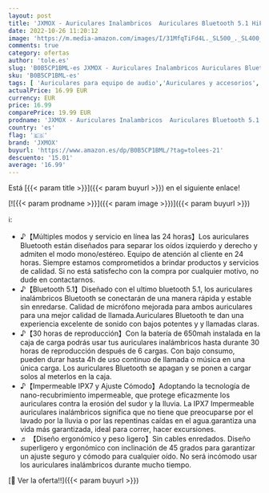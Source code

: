 ```yaml
---
layout: post
title: 'JXMOX - Auriculares Inalambricos  Auriculares Bluetooth 5.1 HiFi Estéreo con Cancelación de Ruido  Incorporado HD Micrófono  IPX7 Impermeables  Reproducción de 30H Control Tactil  para iPhone Android Samsung'
date: 2022-10-26 11:20:12
image: 'https://m.media-amazon.com/images/I/31MfqTiFd4L._SL500_._SL400_.jpg'
comments: true
category: ofertas
author: 'tole.es'
slug: 'B0B5CP1BML-es JXMOX - Auriculares Inalambricos Auriculares Bluetooth 5.1...'
sku: 'B0B5CP1BML-es'
tags: [ 'Auriculares para equipo de audio','Auriculares y accesorios','Electrónica','android','jxmox','🇪🇸', ]
actualPrice: 16.99 EUR
currency: EUR
price: 16.99
comparePrice: 19.99 EUR
prodname: 'JXMOX - Auriculares Inalambricos  Auriculares Bluetooth 5.1 HiFi Estéreo con Cancelación de Ruido  Incorporado HD Micrófono  IPX7 Impermeables  Reproducción de 30H Control Tactil  para iPhone Android Samsung'
country: 'es'
flag: '🇪🇸'
brand: 'JXMOX'
buyurl: 'https://www.amazon.es/dp/B0B5CP1BML/?tag=tolees-21'
descuento: '15.01'
average: '16.99'
---
```


Está [{{< param title >}}]({{< param buyurl >}}) en el siguiente enlace!

[![{{< param prodname >}}]({{< param image >}})]({{< param buyurl >}})

ℹ️:

- ♪【Múltiples modos y servicio en línea las 24 horas】Los auriculares Bluetooth están diseñados para separar los oídos izquierdo y derecho y admiten el modo mono/estéreo. Equipo de atención al cliente en 24 horas. Siempre estamos comprometidos a brindar productos y servicios de calidad. Si no está satisfecho con la compra por cualquier motivo, no dude en contactarnos.
- ♪【Bluetooth 5.1】Diseñado con el ultimo bluetooth 5.1, los auriculares inalámbricos Bluetooth se conectarán de una manera rápida y estable sin enredarse. Calidad de micrófono mejorada para ambos auriculares para una mejor calidad de llamada.Auriculares Bluetooth te dan una experiencia excelente de sonido con bajos potentes y y llamadas claras.
- ♪【30 horas de reproducción】Con la batería de 650mah instalada en la caja de carga podrás usar tus auriculares inalámbricos hasta durante 30 horas de reproducción después de 6 cargas. Con bajo consumo, pueden durar hasta 4h de uso continuo de llamada o música en una única carga. Los auriculares Bluetooth se apagan y se ponen a cargar solos al meterlos en la caja.
- ♪【Impermeable IPX7 y Ajuste Cómodo】Adoptando la tecnología de nano-recubrimiento impermeable, que protege eficazmente los auriculares contra la erosión del sudor y la lluvia. La IPX7 Impermeable auriculares inalámbricos significa que no tiene que preocuparse por el lavado por la lluvia o por las repentinas caídas en el agua.garantiza una vida más garantizada, ideal para correr, hacer excursiones.
- ♬ 【Diseño ergonómico y peso ligero】Sin cables enredados. Diseño superligero y ergonómico con inclinación de 45 grados para garantizar un ajuste seguro y cómodo para cualquier oído. No será incómodo usar los auriculares inalámbricos durante mucho tiempo.

[🛒 Ver la oferta!!]({{< param buyurl >}})

